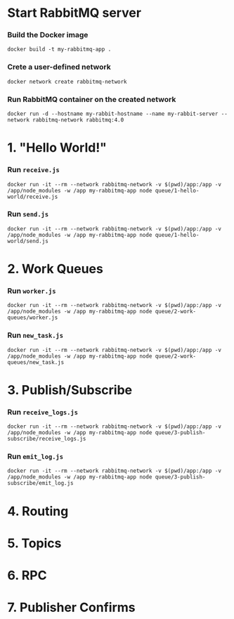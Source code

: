 # Start RabbitMQ server

### Build the Docker image
```
docker build -t my-rabbitmq-app .
```

### Crete a user-defined network
```
docker network create rabbitmq-network
```

### Run RabbitMQ container on the created network
```
docker run -d --hostname my-rabbit-hostname --name my-rabbit-server --network rabbitmq-network rabbitmq:4.0
```

# 1. "Hello World!"

### Run `receive.js`
```
docker run -it --rm --network rabbitmq-network -v $(pwd)/app:/app -v /app/node_modules -w /app my-rabbitmq-app node queue/1-hello-world/receive.js
```

### Run `send.js`
```
docker run -it --rm --network rabbitmq-network -v $(pwd)/app:/app -v /app/node_modules -w /app my-rabbitmq-app node queue/1-hello-world/send.js
```

# 2. Work Queues

### Run `worker.js`
```
docker run -it --rm --network rabbitmq-network -v $(pwd)/app:/app -v /app/node_modules -w /app my-rabbitmq-app node queue/2-work-queues/worker.js
```

### Run `new_task.js`
```
docker run -it --rm --network rabbitmq-network -v $(pwd)/app:/app -v /app/node_modules -w /app my-rabbitmq-app node queue/2-work-queues/new_task.js
```

# 3. Publish/Subscribe

### Run `receive_logs.js`
```
docker run -it --rm --network rabbitmq-network -v $(pwd)/app:/app -v /app/node_modules -w /app my-rabbitmq-app node queue/3-publish-subscribe/receive_logs.js
```

### Run `emit_log.js`
```
docker run -it --rm --network rabbitmq-network -v $(pwd)/app:/app -v /app/node_modules -w /app my-rabbitmq-app node queue/3-publish-subscribe/emit_log.js
```

# 4. Routing

# 5. Topics

# 6. RPC

# 7. Publisher Confirms